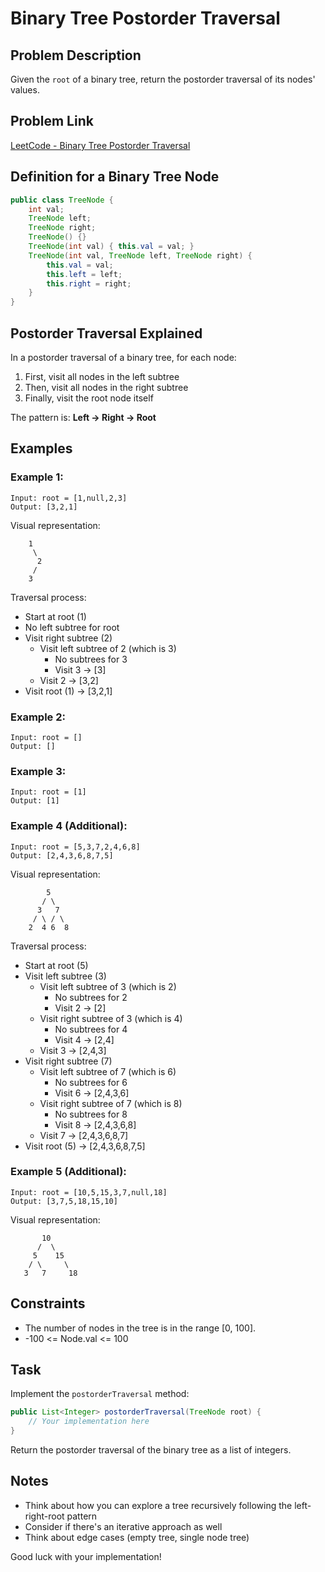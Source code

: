 # Binary Tree Postorder Traversal

## Problem Description

Given the `root` of a binary tree, return the postorder traversal of its nodes' values.

## Problem Link
[LeetCode - Binary Tree Postorder Traversal](https://leetcode.com/problems/binary-tree-postorder-traversal/description/)

## Definition for a Binary Tree Node

```java
public class TreeNode {
    int val;
    TreeNode left;
    TreeNode right;
    TreeNode() {}
    TreeNode(int val) { this.val = val; }
    TreeNode(int val, TreeNode left, TreeNode right) {
        this.val = val;
        this.left = left;
        this.right = right;
    }
}
```

## Postorder Traversal Explained

In a postorder traversal of a binary tree, for each node:
1. First, visit all nodes in the left subtree
2. Then, visit all nodes in the right subtree
3. Finally, visit the root node itself

The pattern is: **Left → Right → Root**

## Examples

### Example 1:
```
Input: root = [1,null,2,3]
Output: [3,2,1]
```

Visual representation:
```
    1
     \
      2
     /
    3
```

Traversal process:
- Start at root (1)
- No left subtree for root
- Visit right subtree (2)
  - Visit left subtree of 2 (which is 3)
    - No subtrees for 3
    - Visit 3 → [3]
  - Visit 2 → [3,2]
- Visit root (1) → [3,2,1]

### Example 2:
```
Input: root = []
Output: []
```

### Example 3:
```
Input: root = [1]
Output: [1]
```

### Example 4 (Additional):
```
Input: root = [5,3,7,2,4,6,8]
Output: [2,4,3,6,8,7,5]
```

Visual representation:
```
        5
       / \
      3   7
     / \ / \
    2  4 6  8
```

Traversal process:
- Start at root (5)
- Visit left subtree (3)
  - Visit left subtree of 3 (which is 2)
    - No subtrees for 2
    - Visit 2 → [2]
  - Visit right subtree of 3 (which is 4)
    - No subtrees for 4
    - Visit 4 → [2,4]
  - Visit 3 → [2,4,3]
- Visit right subtree (7)
  - Visit left subtree of 7 (which is 6)
    - No subtrees for 6
    - Visit 6 → [2,4,3,6]
  - Visit right subtree of 7 (which is 8)
    - No subtrees for 8
    - Visit 8 → [2,4,3,6,8]
  - Visit 7 → [2,4,3,6,8,7]
- Visit root (5) → [2,4,3,6,8,7,5]

### Example 5 (Additional):
```
Input: root = [10,5,15,3,7,null,18]
Output: [3,7,5,18,15,10]
```

Visual representation:
```
       10
      /  \
     5    15
    / \     \
   3   7     18
```

## Constraints

- The number of nodes in the tree is in the range [0, 100].
- -100 <= Node.val <= 100

## Task

Implement the `postorderTraversal` method:

```java
public List<Integer> postorderTraversal(TreeNode root) {
    // Your implementation here
}
```

Return the postorder traversal of the binary tree as a list of integers.

## Notes

- Think about how you can explore a tree recursively following the left-right-root pattern
- Consider if there's an iterative approach as well
- Think about edge cases (empty tree, single node tree)

Good luck with your implementation!